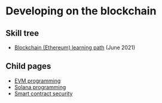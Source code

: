 Developing on the blockchain
============================

## Skill tree
* [Blockchain (Ethereum) learning path](https://github.com/protofire/blockchain-learning-path) (June 2021)

## Child pages
* [EVM programming](EVM.md)
* [Solana programming](SolanaProgramming.md)
* [Smart contract security](Security.md)
